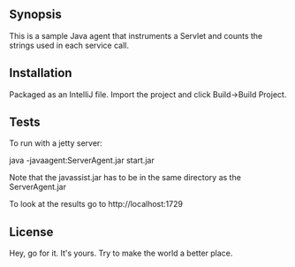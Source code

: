 ## Synopsis

This is a sample Java agent that instruments a Servlet and counts the strings used in each service call.

## Installation

Packaged as an IntelliJ file. Import the project and click Build->Build Project.

## Tests

To run with a jetty server:

java -javaagent:ServerAgent.jar start.jar

Note that the javassist.jar has to be in the same directory as the ServerAgent.jar

To look at the results go to http://localhost:1729

## License

Hey, go for it. It's yours. Try to make the world a better place.